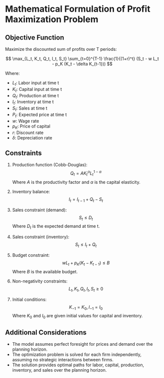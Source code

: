 # Mathematical Formulation of Profit Maximization Problem

## Objective Function

Maximize the discounted sum of profits over T periods:

$$
\max_{L_t, K_t, Q_t, I_t, S_t} \sum_{t=0}^{T-1} \frac{1}{(1+r)^t} (S_t - w L_t - p_K (K_t - \delta K_{t-1}))
$$

Where:
- $L_t$: Labor input at time t
- $K_t$: Capital input at time t
- $Q_t$: Production at time t
- $I_t$: Inventory at time t
- $S_t$: Sales at time t
- $P_t$: Expected price at time t
- $w$: Wage rate
- $p_K$: Price of capital
- $r$: Discount rate
- $\delta$: Depreciation rate

## Constraints

1. Production function (Cobb-Douglas):
   $$Q_t = A K_t^\alpha L_t^{1-\alpha}$$
   Where $A$ is the productivity factor and $\alpha$ is the capital elasticity.

2. Inventory balance:
   $$I_t = I_{t-1} + Q_t - S_t$$

3. Sales constraint (demand):
   $$S_t \leq D_t$$
   Where $D_t$ is the expected demand at time t.

4. Sales constraint (inventory):
   $$S_t \leq I_t + Q_t$$

5. Budget constraint:
   $$w L_t + p_K (K_t - K_{t-1}) \leq B$$
   Where $B$ is the available budget.

6. Non-negativity constraints:
   $$L_t, K_t, Q_t, I_t, S_t \geq 0$$

7. Initial conditions:
   $$K_{-1} = K_0, I_{-1} = I_0$$
   Where $K_0$ and $I_0$ are given initial values for capital and inventory.

## Additional Considerations

- The model assumes perfect foresight for prices and demand over the planning horizon.
- The optimization problem is solved for each firm independently, assuming no strategic interactions between firms.
- The solution provides optimal paths for labor, capital, production, inventory, and sales over the planning horizon.
